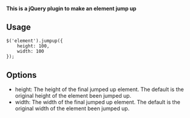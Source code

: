 #### This is a jQuery plugin to make an element jump up

## Usage
	$('element').jumpup({
		height: 100,
		width: 100
	});
## Options
* height: The height of the final jumped up element. The default is the original height of the element been jumped up.
* width: The width of the final jumped up element. The default is the original width of the element been jumped up.